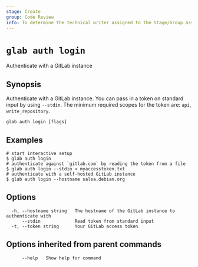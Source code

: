 ```yaml
---
stage: Create
group: Code Review
info: To determine the technical writer assigned to the Stage/Group associated with this page, see https://about.gitlab.com/handbook/product/ux/technical-writing/#assignments
---
```


<!--
This documentation is auto generated by a script.
Please do not edit this file directly, check cmd/gen-docs/docs.go.
-->

# `glab auth login`

Authenticate with a GitLab instance

## Synopsis

Authenticate with a GitLab instance.
You can pass in a token on standard input by using `--stdin`.
The minimum required scopes for the token are: `api`, `write_repository`.

```plaintext
glab auth login [flags]
```

## Examples

```plaintext
# start interactive setup
$ glab auth login
# authenticate against `gitlab.com` by reading the token from a file
$ glab auth login --stdin < myaccesstoken.txt
# authenticate with a self-hosted GitLab instance
$ glab auth login --hostname salsa.debian.org

```

## Options

```plaintext
  -h, --hostname string   The hostname of the GitLab instance to authenticate with
      --stdin             Read token from standard input
  -t, --token string      Your GitLab access token
```

## Options inherited from parent commands

```plaintext
      --help   Show help for command
```
